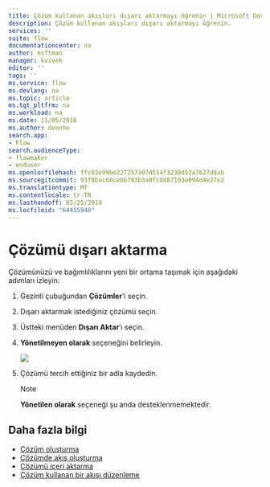 ```yaml
---
title: Çözüm kullanan akışları dışarı aktarmayı öğrenin | Microsoft Docs
description: Çözüm kullanan akışları dışarı aktarmayı öğrenin.
services: ''
suite: flow
documentationcenter: na
author: msftman
manager: kvivek
editor: ''
tags: ''
ms.service: flow
ms.devlang: na
ms.topic: article
ms.tgt_pltfrm: na
ms.workload: na
ms.date: 11/05/2018
ms.author: deonhe
search.app:
- Flow
search.audienceType:
- flowmaker
- enduser
ms.openlocfilehash: ffc83e99be227257a97d514f3238d52a7627d8ab
ms.sourcegitcommit: 93f8bac60cebb783b3a8fc8887193e094d4e27e2
ms.translationtype: MT
ms.contentlocale: tr-TR
ms.lasthandoff: 05/25/2019
ms.locfileid: "64455940"
---
```

# <a name="export-a-solution"></a>Çözümü dışarı aktarma

Çözümünüzü ve bağımlılıklarını yeni bir ortama taşımak için aşağıdaki adımları izleyin:

1. Gezinti çubuğundan **Çözümler**’i seçin.
1. Dışarı aktarmak istediğiniz çözümü seçin.
1. Üstteki menüden **Dışarı Aktar**’ı seçin.
1. **Yönetilmeyen olarak** seçeneğini belirleyin.

   ![](./media/export-flow-solution/flow-export-options.png)

1. Çözümü tercih ettiğiniz bir adla kaydedin.

   > [!NOTE]
   > **Yönetilen olarak** seçeneği şu anda desteklenmemektedir.

## <a name="learn-more"></a>Daha fazla bilgi

<!--from editor: Do you want to add Remove a solution-aware flow to this list?-->

* [Çözüm oluşturma](./overview-solution-flows.md)
* [Çözümde akış oluşturma](./create-flow-solution.md)
* [Çözümü içeri aktarma](./import-flow-solution.md)
* [Çözüm kullanan bir akışı düzenleme](./edit-solution-aware-flow.md)
